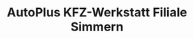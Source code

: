 ---
title: "AutoPlus KFZ-Werkstatt Filiale Simmern"
url: /simmern/autoplus-kfz-werkstatt-filiale-simmern/
shop: Autowerkstatt
---
